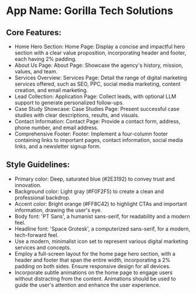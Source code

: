 # **App Name**: Gorilla Tech Solutions

## Core Features:

- Home Hero Section: Home Page: Display a concise and impactful hero section with a clear value proposition, incorporating header and footer, each having 2% padding.
- About Us Page: About Page: Showcase the agency's history, mission, values, and team.
- Services Overview: Services Page: Detail the range of digital marketing services offered, such as SEO, PPC, social media marketing, content creation, and email marketing.
- Lead Collection: Application Page: Collect leads, with optional LLM support to generate personalized follow-ups.
- Case Study Showcase: Case Studies Page: Present successful case studies with clear descriptions, results, and visuals.
- Contact Information: Contact Page: Provide a contact form, address, phone number, and email address.
- Comprehensive Footer: Footer: Implement a four-column footer containing links to important pages, contact information, social media links, and a newsletter signup form.

## Style Guidelines:

- Primary color: Deep, saturated blue (#2E3192) to convey trust and innovation.
- Background color: Light gray (#F0F2F5) to create a clean and professional backdrop.
- Accent color: Bright orange (#FF8C42) to highlight CTAs and important information, drawing the user's eye.
- Body font: 'PT Sans', a humanist sans-serif, for readability and a modern feel.
- Headline font: 'Space Grotesk', a computerized sans-serif, for a modern, tech-forward feel.
- Use a modern, minimalist icon set to represent various digital marketing services and concepts.
- Employ a full-screen layout for the home page hero section, with a header and footer that span the entire width, incorporating a 2% padding on both sides. Ensure responsive design for all devices.
- Incorporate subtle animations on the home page to engage users without distracting from the content. Animations should be used to guide the user's attention and enhance the user experience.